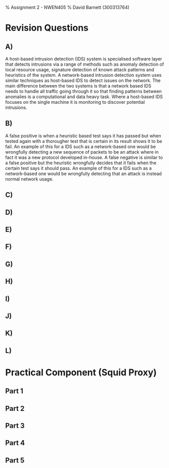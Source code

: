% Assignment 2 - NWEN405
% David Barnett (300313764)

# Revision Questions

## A)

A host-based intrusion detection (IDS) system is specialised software layer that detects
intrusions via a range of methods such as anomaly detection of local resource usage,
signature detection of known attack patterns and heuristics of the system.
A network-based intrusion detection system uses similar techniques as host-based IDS to
detect issues on the network. 
The main difference between the two systems is that a network based IDS needs
to handle all traffic going through it so that finding patterns between anomalies 
is a computational and data heavy task. Where a host-based IDS focuses on the single machine
it is monitoring to discover potential intrusions.


## B)

A false positive is when a heuristic based test says it has passed but when
tested again with a thorougher test that is certain in its result shows it to be
fail.
An example of this for a IDS such as a network-based one would be wrongfully detecting
a new sequence of packets to be an attack where in fact it was a new protocol developed
in-house.
A false negative  is similar to a false positive but the heuristic wrongfully
decides that it fails when the certain test says it should pass.
An example of this for a IDS such as a network-based one would be wrongfully detecting
that an attack is instead normal network usage.

## C)

## D)

## E)

## F)

## G)

## H)

## I)

## J)

## K)

## L)

# Practical Component (Squid Proxy)

## Part 1

## Part 2

## Part 3

## Part 4

## Part 5
